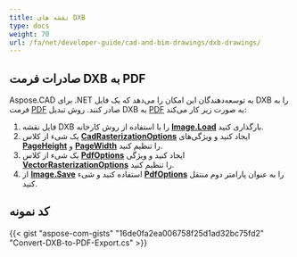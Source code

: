 ```yaml
---
title: نقشه های DXB
type: docs
weight: 70
url: /fa/net/developer-guide/cad-and-bim-drawings/dxb-drawings/
---
```


## **صادرات فرمت DXB به PDF**

Aspose.CAD برای .NET به توسعه‌دهندگان این امکان را می‌دهد که یک فایل DXB را به فرمت [PDF](https://docs.fileformat.com/pdf/) صادر کنند. روش تبدیل DXB به [PDF](https://docs.fileformat.com/pdf/) به صورت زیر کار می‌کند:

1. فایل نقشه DXB را با استفاده از روش کارخانه [**Image.Load**](https://reference.aspose.com/cad/net/aspose.cad.image/load/methods/2) بارگذاری کنید.
1. یک شیء از کلاس [**CadRasterizationOptions**](https://reference.aspose.com/cad/net/aspose.cad.imageoptions/cadrasterizationoptions) ایجاد کنید و ویژگی‌های [**PageHeight**](https://reference.aspose.com/cad/net/aspose.cad.imageoptions/vectorrasterizationoptions/properties/pageheight) و [**PageWidth**](https://reference.aspose.com/cad/net/aspose.cad.imageoptions/vectorrasterizationoptions/properties/pagewidth) را تنظیم کنید.
1. یک شیء از کلاس [**PdfOptions**](https://reference.aspose.com/cad/net/aspose.cad.imageoptions/pdfoptions) ایجاد کنید و ویژگی [**VectorRasterizationOptions**](https://reference.aspose.com/cad/net/aspose.cad.imageoptions/vectorrasterizationoptions) را تنظیم کنید.
1. از [**Image.Save**](https://reference.aspose.com/cad/net/aspose.cad/image/methods/save/index) استفاده کنید و شیء [**PdfOptions**](https://reference.aspose.com/cad/net/aspose.cad.imageoptions/pdfoptions) را به عنوان پارامتر دوم منتقل کنید.

## کد نمونه

{{< gist "aspose-com-gists" "16de0fa2ea006758f25d1ad32bc75fd2" "Convert-DXB-to-PDF-Export.cs" >}}

